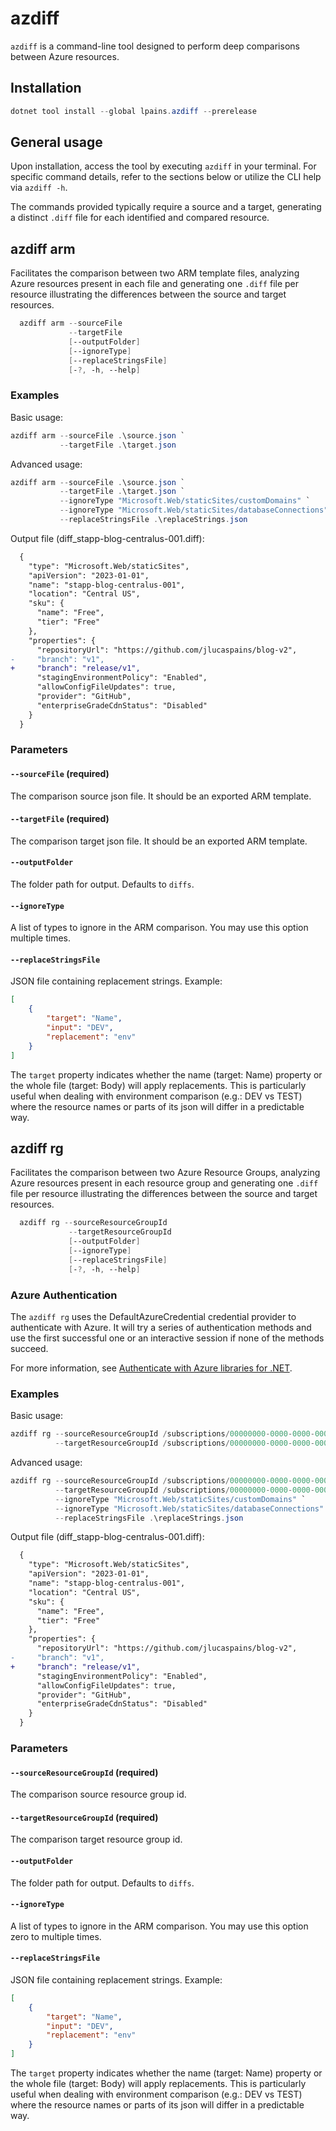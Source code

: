 # azdiff
`azdiff` is a command-line tool designed to perform deep comparisons between Azure resources.

## Installation
```powershell
dotnet tool install --global lpains.azdiff --prerelease
```

## General usage
Upon installation, access the tool by executing `azdiff` in your terminal. For specific command details, refer to the sections below or utilize the CLI help via `azdiff -h`.

The commands provided typically require a source and a target, generating a distinct `.diff` file for each identified and compared resource.

## azdiff arm
Facilitates the comparison between two ARM template files, analyzing Azure resources present in each file and generating one `.diff` file per resource illustrating the differences between the source and target resources.

```powershell
  azdiff arm --sourceFile
             --targetFile
             [--outputFolder]
             [--ignoreType]
             [--replaceStringsFile]
             [-?, -h, --help]
```

### Examples
Basic usage:
```powershell
azdiff arm --sourceFile .\source.json `
           --targetFile .\target.json
```

Advanced usage:
```powershell
azdiff arm --sourceFile .\source.json `
           --targetFile .\target.json `
           --ignoreType "Microsoft.Web/staticSites/customDomains" `
           --ignoreType "Microsoft.Web/staticSites/databaseConnections" `
           --replaceStringsFile .\replaceStrings.json
```

Output file (diff_stapp-blog-centralus-001.diff):
```diff
  {
    "type": "Microsoft.Web/staticSites",
    "apiVersion": "2023-01-01",
    "name": "stapp-blog-centralus-001",
    "location": "Central US",
    "sku": {
      "name": "Free",
      "tier": "Free"
    },
    "properties": {
      "repositoryUrl": "https://github.com/jlucaspains/blog-v2",
-     "branch": "v1",
+     "branch": "release/v1",
      "stagingEnvironmentPolicy": "Enabled",
      "allowConfigFileUpdates": true,
      "provider": "GitHub",
      "enterpriseGradeCdnStatus": "Disabled"
    }
  }

```

### Parameters
#### `--sourceFile` (required)

The comparison source json file. It should be an exported ARM template.

#### `--targetFile` (required)

The comparison target json file. It should be an exported ARM template.

#### `--outputFolder`

The folder path for output. Defaults to `diffs`.

#### `--ignoreType`

A list of types to ignore in the ARM comparison. You may use this option multiple times.

#### `--replaceStringsFile`

JSON file containing replacement strings. Example:

```json
[
    {
        "target": "Name",
        "input": "DEV",
        "replacement": "env"
    }
]
```

The `target` property indicates whether the name (target: Name) property or the whole file (target: Body) will apply replacements. This is particularly useful when dealing with environment comparison (e.g.: DEV vs TEST) where the resource names or parts of its json will differ in a predictable way.

## azdiff rg
Facilitates the comparison between two Azure Resource Groups, analyzing Azure resources present in each resource group and generating one `.diff` file per resource illustrating the differences between the source and target resources.

```powershell
  azdiff rg --sourceResourceGroupId
             --targetResourceGroupId
             [--outputFolder]
             [--ignoreType]
             [--replaceStringsFile]
             [-?, -h, --help]
```

### Azure Authentication
The `azdiff rg` uses the DefaultAzureCredential credential provider to authenticate with Azure. It will try a series of authentication methods and use the first successful one or an interactive session if none of the methods succeed.

For more information, see [Authenticate with Azure libraries for .NET](https://learn.microsoft.com/en-us/dotnet/api/overview/azure/identity-readme?view=azure-dotnet).

### Examples
Basic usage:
```powershell
azdiff rg --sourceResourceGroupId /subscriptions/00000000-0000-0000-0000-000000000000/resourceGroups/rg-dev-001 `
          --targetResourceGroupId /subscriptions/00000000-0000-0000-0000-000000000000/resourceGroups/rg-test-001
```

Advanced usage:
```powershell
azdiff rg --sourceResourceGroupId /subscriptions/00000000-0000-0000-0000-000000000000/resourceGroups/rg-dev-001 `
          --targetResourceGroupId /subscriptions/00000000-0000-0000-0000-000000000000/resourceGroups/rg-test-001 `
          --ignoreType "Microsoft.Web/staticSites/customDomains" `
          --ignoreType "Microsoft.Web/staticSites/databaseConnections" `
          --replaceStringsFile .\replaceStrings.json
```

Output file (diff_stapp-blog-centralus-001.diff):
```diff
  {
    "type": "Microsoft.Web/staticSites",
    "apiVersion": "2023-01-01",
    "name": "stapp-blog-centralus-001",
    "location": "Central US",
    "sku": {
      "name": "Free",
      "tier": "Free"
    },
    "properties": {
      "repositoryUrl": "https://github.com/jlucaspains/blog-v2",
-     "branch": "v1",
+     "branch": "release/v1",
      "stagingEnvironmentPolicy": "Enabled",
      "allowConfigFileUpdates": true,
      "provider": "GitHub",
      "enterpriseGradeCdnStatus": "Disabled"
    }
  }

```

### Parameters
#### `--sourceResourceGroupId` (required)

The comparison source resource group id.

#### `--targetResourceGroupId` (required)

The comparison target resource group id.

#### `--outputFolder`
The folder path for output. Defaults to `diffs`.

#### `--ignoreType`
A list of types to ignore in the ARM comparison. You may use this option zero to multiple times.

#### `--replaceStringsFile`
JSON file containing replacement strings. Example:

```json
[
    {
        "target": "Name",
        "input": "DEV",
        "replacement": "env"
    }
]
```

The `target` property indicates whether the name (target: Name) property or the whole file (target: Body) will apply replacements. This is particularly useful when dealing with environment comparison (e.g.: DEV vs TEST) where the resource names or parts of its json will differ in a predictable way.